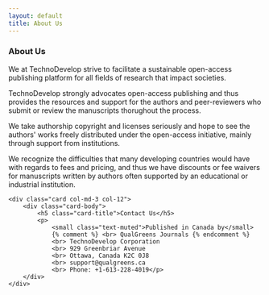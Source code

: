 ```yaml
---
layout: default
title: About Us
---
```

<div class="container">
    <h3 class="display-6">About Us</h3>
    <p>We at TechnoDevelop strive to facilitate a sustainable open-access publishing platform for all fields of research that impact societies.</p>
    <p>TechnoDevelop strongly advocates open-access publishing and thus provides the resources and support for the authors and peer-reviewers who submit or review the manuscripts thorughout the process.</p>
    <p>We take authorship copyright and licenses seriously and hope to see the authors' works freely distributed under the
        open-access initiative, mainly through support from institutions.</p>
    <p>We recognize the difficulties that many developing countries would have with regards to fees and pricing, and thus we
        have discounts or fee waivers for manuscripts written by authors often supported by an educational or industrial
        institution.</p>

    <div class="card col-md-3 col-12">
        <div class="card-body">
            <h5 class="card-title">Contact Us</h5>
            <p>
                <small class="text-muted">Published in Canada by</small>
                {% comment %} <br> QualGreens Journals {% endcomment %}
                <br> TechnoDevelop Corporation
                <br> 929 Greenbriar Avenue
                <br> Ottawa, Canada K2C 0J8
                <br> support@qualgreens.ca
                <br> Phone: +1-613-228-4019</p>
        </div>
    </div>

</div>
